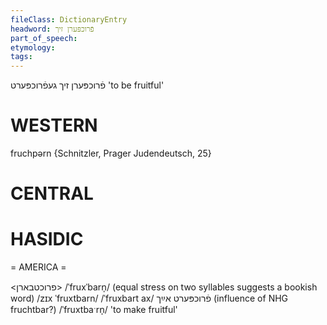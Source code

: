 ```yaml
---
fileClass: DictionaryEntry
headword: פֿרוכפּערן זיך
part_of_speech: 
etymology: 
tags: 
---
```

פֿרוכפּערן זיך
געפֿרוכפּערט
'to be fruitful'

WESTERN
========

fruchpərn  {Schnitzler, Prager Judendeutsch, 25}

CENTRAL
========

HASIDIC
=======
= AMERICA = 

<פרוכטבארן>
/ˈfruxˈbarn̩/ (equal stress on two syllables suggests a bookish word)
/zɪx ˈfruxtbarn/
/ˈfruxbart ax/  פֿרוכפּערט אײַך (influence of NHG fruchtbar?)
/ˈfruxtbaˑrn̩/ 'to make fruitful'